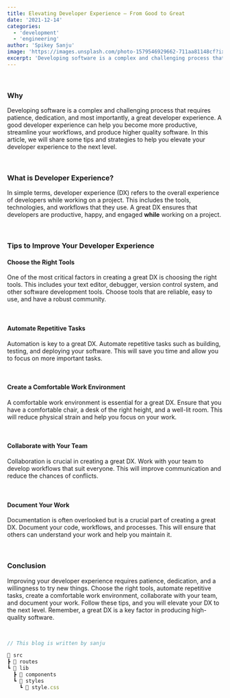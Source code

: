 ```yaml
---
title: Elevating Developer Experience – From Good to Great
date: '2021-12-14'
categories:
  - 'development'
  - 'engineering'
author: 'Spikey Sanju'
image: 'https://images.unsplash.com/photo-1579546929662-711aa81148cf?ixlib=rb-4.0.3&ixid=MnwxMjA3fDB8MHxwaG90by1wYWdlfHx8fGVufDB8fHx8&auto=format&fit=crop&w=1470&q=80'
excerpt: 'Developing software is a complex and challenging process that requires patience, dedication, and most importantly, a great developer experience.'
---
```


<script>
import CodeHeader from '$lib/components/codeheader/CodeHeader.svelte';
</script>

<br/>

### Why

Developing software is a complex and challenging process that requires patience, dedication, and most importantly, a great developer experience. A good developer experience can help you become more productive, streamline your workflows, and produce higher quality software. In this article, we will share some tips and strategies to help you elevate your developer experience to the next level.

<br/>

### What is Developer Experience?

In simple terms, developer experience (DX) refers to the overall experience of developers while working on a project. This includes the tools, technologies, and workflows that they use. A great DX ensures that developers are productive, happy, and engaged **while** working on a project.

<br/>

### Tips to Improve Your Developer Experience

#### Choose the Right Tools

One of the most critical factors in creating a great DX is choosing the right tools. This includes your text editor, debugger, version control system, and other software development tools. Choose tools that are reliable, easy to use, and have a robust community.

<br/>

#### Automate Repetitive Tasks

Automation is key to a great DX. Automate repetitive tasks such as building, testing, and deploying your software. This will save you time and allow you to focus on more important tasks.

<br/>

#### Create a Comfortable Work Environment

A comfortable work environment is essential for a great DX. Ensure that you have a comfortable chair, a desk of the right height, and a well-lit room. This will reduce physical strain and help you focus on your work.

<br/>

#### Collaborate with Your Team

Collaboration is crucial in creating a great DX. Work with your team to develop workflows that suit everyone. This will improve communication and reduce the chances of conflicts.

<br/>

#### Document Your Work

Documentation is often overlooked but is a crucial part of creating a great DX. Document your code, workflows, and processes. This will ensure that others can understand your work and help you maintain it.

<br/>

### Conclusion

Improving your developer experience requires patience, dedication, and a willingness to try new things. Choose the right tools, automate repetitive tasks, create a comfortable work environment, collaborate with your team, and document your work. Follow these tips, and you will elevate your DX to the next level. Remember, a great DX is a key factor in producing high-quality software.

<br/>

<CodeHeader title="📂 VS code folder structure"/>

```js
// This blog is written by sanju

📂 src
┣ 📁 routes
┗ 📂 lib
  ┣ 📁 components
  ┗ 📂 styles
    ┗ 📜 style.css
```
